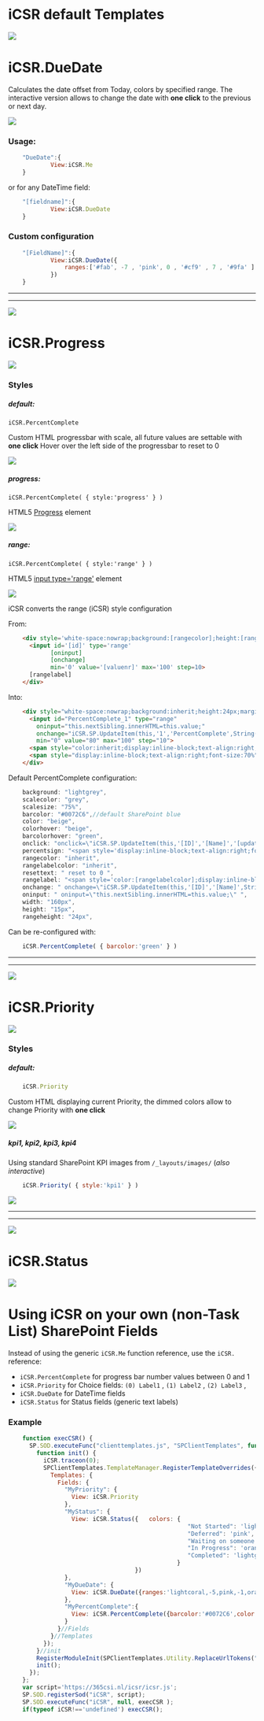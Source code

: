 # iCSR default Templates

![](https://365csi.nl/icsr/iCSR_names_DateTime.png)

# iCSR.DueDate

Calculates the date offset from Today, colors by specified range. The interactive version allows to change the date with **one click** to the previous or next day.

![](https://365csi.nl/icsr/images/duedate.jpg)

### Usage:

```javascript
    "DueDate":{
            View:iCSR.Me
    }
```

or for any DateTime field:

```javascript
    "[fieldname]":{
            View:iCSR.DueDate
    }
```
### Custom configuration

```javascript
    "[FieldName]":{
            View:iCSR.DueDate({
                ranges:['#fab', -7 , 'pink', 0 , '#cf9' , 7 , '#9fa' ] //array of:  color,daycount
            })
    }
```

---
---

![](https://365csi.nl/icsr/iCSR_names_Progress.png)

# iCSR.Progress

![](https://365csi.nl/icsr/images/progress.jpg)

### Styles

##### default:

    iCSR.PercentComplete

Custom HTML progressbar with scale, all future values are settable with **one click**
Hover over the left side of the progressbar to reset to 0

![](http://i.imgur.com/RlzWYNs.jpg)

##### progress:

    iCSR.PercentComplete( { style:'progress' } )

HTML5 [Progress](https://css-tricks.com/html5-progress-element/) element

![](http://i.imgur.com/IqnlXcP.jpg)

##### range:

    iCSR.PercentComplete( { style:'range' } )

HTML5 [input type='range'](http://www.wufoo.com/html5/types/8-range.html) element

![](http://i.imgur.com/OseXPAe.jpg)

iCSR converts the range (iCSR) style configuration

From:

```html
    <div style='white-space:nowrap;background:[rangecolor];height:[rangeheight];margin-top:-5px'>
      <input id='[id]' type='range'
            [oninput]
            [onchange]
            min='0' value='[valuenr]' max='100' step=10>
      [rangelabel]
    </div>
```

Into:

```html
    <div style="white-space:nowrap;background:inherit;height:24px;margin-top:-5px">
      <input id="PercentComplete_1" type="range"
		oninput="this.nextSibling.innerHTML=this.value;"
		onchange="iCSR.SP.UpdateItem(this,'1','PercentComplete',String(Number(this.value)/100) )"
		min="0" value="80" max="100" step="10">
	  <span style="color:inherit;display:inline-block;text-align:right;width:20px">80</span>
	  <span style="display:inline-block;text-align:right;font-size:70%"> %</span>
    </div>
```

Default PercentComplete configuration:

```javascript
    background: "lightgrey",
    scalecolor: "grey",
    scalesize: "75%",
    barcolor: "#0072C6",//default SharePoint blue
    color: "beige",
    colorhover: "beige",
    barcolorhover: "green",
    onclick: "onclick=\"iCSR.SP.UpdateItem(this,'[ID]','[Name]','[updatevalue]')\" ",
    percentsign: "<span style='display:inline-block;text-align:right;font-size:70%'>&nbsp;%</span>",
    rangecolor: "inherit",
    rangelabelcolor: "inherit",
    resettext: " reset to 0 ",
    rangelabel: "<span style='color:[rangelabelcolor];display:inline-block;text-align:right;width:20px'>[valuenr]</span>[percentsign]",
    onchange: " onchange=\"iCSR.SP.UpdateItem(this,'[ID]','[Name]',String(Number(this.value)/100) )\" ",
    oninput: " oninput=\"this.nextSibling.innerHTML=this.value;\" ",
    width: "160px",
    height: "15px",
    rangeheight: "24px",
```

Can be re-configured with:

```javascript
    iCSR.PercentComplete( { barcolor:'green' } )
```

---
---



![](https://365csi.nl/icsr/iCSR_names_Priority.png)

# iCSR.Priority

![](https://365csi.nl/icsr/images/priority.jpg)

### Styles

##### default:

```javascript
    iCSR.Priority
```

Custom HTML displaying current Priority, the dimmed colors allow to change Priority with **one click**

![](http://i.imgur.com/uLtjDnu.jpg)


##### kpi1, kpi2, kpi3, kpi4

Using standard SharePoint KPI images from ``/_layouts/images/`` (_also interactive_)

```javascript
    iCSR.Priority( { style:'kpi1' } )
```

![](http://i.imgur.com/ZttliEO.jpg)

---
---


![](https://365csi.nl/icsr/iCSR_names_Status.png)

# iCSR.Status

![](https://365csi.nl/icsr/images/status.jpg)


# Using iCSR on your own (non-Task List) SharePoint Fields

Instead of using the generic ``iCSR.Me`` function reference, use the ``iCSR.`` reference:

* ``iCSR.PercentComplete`` for progress bar number values between 0 and 1
* ``iCSR.Priority`` for Choice fields: ``(0) Label1`` , ``(1) Label2`` , ``(2) Label3`` ,
* ``iCSR.DueDate`` for DateTime fields
* ``iCSR.Status`` for Status fields (generic text labels)

### Example

```javascript
    function execCSR() {
      SP.SOD.executeFunc("clienttemplates.js", "SPClientTemplates", function() {
        function init() {
          iCSR.traceon(0);
          SPClientTemplates.TemplateManager.RegisterTemplateOverrides({
            Templates: {
              Fields: {
                "MyPriority": {
                  View: iCSR.Priority
                },
                "MyStatus": {
                  View: iCSR.Status({   colors: {
                                                   "Not Started": 'lightgray',
                                                   "Deferred": 'pink',
                                                   "Waiting on someone else": 'gold',
                                                   "In Progress": 'orange',
                                                   "Completed": 'lightgreen'
                                                }
                                    })
                },
                "MyDueDate": {
                  View: iCSR.DueDate({ranges:'lightcoral,-5,pink,-1,orange,0,lightgreen,5,lightgreen'})
                },
                "MyPercentComplete":{
                  View: iCSR.PercentComplete({barcolor:'#0072C6',color:'beige'})
                }
              }//Fields
            }//Templates
          });
        }//init
        RegisterModuleInit(SPClientTemplates.Utility.ReplaceUrlTokens("~siteCollection/Style Library/csr_test.js"), init);
        init();
      });
    };
    var script='https://365csi.nl/icsr/icsr.js';
    SP.SOD.registerSod("iCSR", script);
    SP.SOD.executeFunc("iCSR", null, execCSR );
    if(typeof iCSR!=='undefined') execCSR();
```